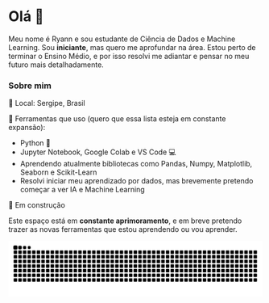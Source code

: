 # Olá 👋
Meu nome é Ryann e sou estudante de Ciência de Dados e Machine Learning. Sou **iniciante**, mas quero me aprofundar na área.
Estou perto de terminar o Ensino Médio, e por isso resolvi me adiantar e pensar no meu futuro mais detalhadamente.

### Sobre mim
📍 Local: Sergipe, Brasil

🔧 Ferramentas que uso (quero que essa lista esteja em constante expansão):
- Python 🐍
- Jupyter Notebook, Google Colab e VS Code 💻
- Aprendendo atualmente bibliotecas como Pandas, Numpy, Matplotlib, Seaborn e Scikit-Learn
- Resolvi iniciar meu aprendizado por dados, mas brevemente pretendo começar a ver IA e Machine Learning 

🌱 Em construção

Este espaço está em **constante aprimoramento**, e em breve pretendo trazer as novas ferramentas que estou aprendendo ou vou aprender.

![Snake animation](https://github.com/ryannfoliveira/ryannfoliveira/blob/output/github-contribution-grid-snake-dark.svg)
